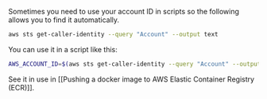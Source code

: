 Sometimes you need to use your account ID in scripts so the following allows you to find it automatically.

```bash
aws sts get-caller-identity --query "Account" --output text
```

You can use it in a script like this:

```bash
AWS_ACCOUNT_ID=$(aws sts get-caller-identity --query "Account" --output text)
```

See it in use in [[Pushing a docker image to AWS Elastic Container Registry (ECR)]].